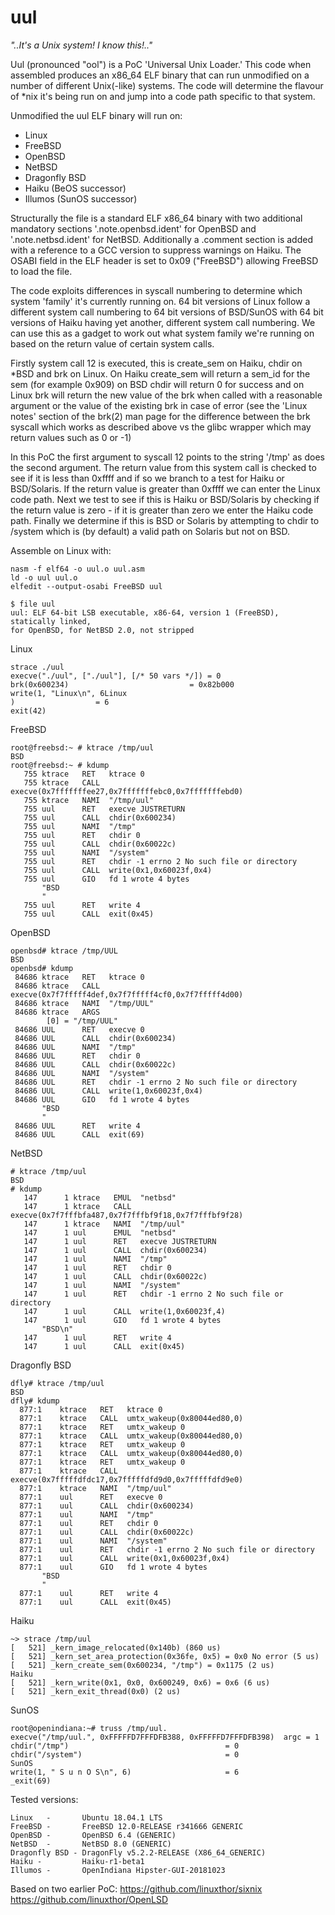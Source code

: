 # uul

*"..It's a Unix system! I know this!.."*

Uul (pronounced "ool") is a PoC 'Universal Unix Loader.' This code when assembled produces an x86_64 
ELF binary that can run unmodified on a number of different Unix(-like) systems. The code will 
determine the flavour of \*nix it's being run on and jump into a code path specific to that system.

Unmodified the uul ELF binary will run on:

- Linux
- FreeBSD
- OpenBSD
- NetBSD
- Dragonfly BSD
- Haiku (BeOS successor) 
- Illumos (SunOS successor) 

Structurally the file is a standard ELF x86_64 binary with two additional mandatory sections 
'.note.openbsd.ident' for OpenBSD and '.note.netbsd.ident' for NetBSD. Additionally a .comment 
section is added with a reference to a GCC version to suppress warnings on Haiku. The OSABI field 
in the ELF header is set to 0x09 ("FreeBSD") allowing FreeBSD to load the file. 

The code exploits differences in syscall numbering to determine which system 'family' it's currently
running on. 64 bit versions of Linux follow a different system call numbering to 64 bit versions of BSD/SunOS
with 64 bit versions of Haiku having yet another, different system call numbering. We can use this as a gadget 
to work out what system family we're running on based on the return value of certain system calls. 

Firstly system call 12 is executed, this is create_sem on Haiku, chdir on \*BSD and brk on Linux.
On Haiku create_sem will return a sem_id for the sem (for example 0x909) on BSD chdir will return 0 for 
success and on Linux brk will return the new value of the brk when called with a reasonable argument or the 
value of the existing brk in case of error (see the 'Linux notes' section of the brk(2) man page for the 
difference between the brk syscall which works as described above vs the glibc wrapper which may return 
values such as 0 or -1) 

In this PoC the first argument to syscall 12 points to the string '/tmp' as does the second argument. The 
return value from this system call is checked to see if it is less than 0xffff and if so we branch to a 
test for Haiku or BSD/Solaris. If the return value is greater than 0xffff we can enter the Linux code path. 
Next we test to see if this is Haiku or BSD/Solaris by checking if the return value is zero - if it is greater 
than zero we enter the Haiku code path. Finally we determine if this is BSD or Solaris by attempting to chdir to 
/system which is (by default) a valid path on Solaris but not on BSD. 

Assemble on Linux with:
```
nasm -f elf64 -o uul.o uul.asm
ld -o uul uul.o
elfedit --output-osabi FreeBSD uul 

$ file uul
uul: ELF 64-bit LSB executable, x86-64, version 1 (FreeBSD), statically linked, 
for OpenBSD, for NetBSD 2.0, not stripped

```
Linux
```
strace ./uul
execve("./uul", ["./uul"], [/* 50 vars */]) = 0
brk(0x600234)                           = 0x82b000
write(1, "Linux\n", 6Linux
)                  = 6
exit(42)        
```
FreeBSD 
```
root@freebsd:~ # ktrace /tmp/uul
BSD
root@freebsd:~ # kdump
   755 ktrace   RET   ktrace 0
   755 ktrace   CALL  execve(0x7fffffffee27,0x7fffffffebc0,0x7fffffffebd0)
   755 ktrace   NAMI  "/tmp/uul"
   755 uul      RET   execve JUSTRETURN
   755 uul      CALL  chdir(0x600234)
   755 uul      NAMI  "/tmp"
   755 uul      RET   chdir 0
   755 uul      CALL  chdir(0x60022c)
   755 uul      NAMI  "/system"
   755 uul      RET   chdir -1 errno 2 No such file or directory
   755 uul      CALL  write(0x1,0x60023f,0x4)
   755 uul      GIO   fd 1 wrote 4 bytes
       "BSD
       "
   755 uul      RET   write 4
   755 uul      CALL  exit(0x45)
```
OpenBSD
```
openbsd# ktrace /tmp/UUL
BSD
openbsd# kdump
 84686 ktrace   RET   ktrace 0
 84686 ktrace   CALL  execve(0x7f7fffff4def,0x7f7fffff4cf0,0x7f7fffff4d00)
 84686 ktrace   NAMI  "/tmp/UUL"
 84686 ktrace   ARGS
        [0] = "/tmp/UUL"
 84686 UUL      RET   execve 0
 84686 UUL      CALL  chdir(0x600234)
 84686 UUL      NAMI  "/tmp"
 84686 UUL      RET   chdir 0
 84686 UUL      CALL  chdir(0x60022c)
 84686 UUL      NAMI  "/system"
 84686 UUL      RET   chdir -1 errno 2 No such file or directory
 84686 UUL      CALL  write(1,0x60023f,0x4)
 84686 UUL      GIO   fd 1 wrote 4 bytes
       "BSD
       "
 84686 UUL      RET   write 4
 84686 UUL      CALL  exit(69)
```
NetBSD
```
# ktrace /tmp/uul
BSD
# kdump
   147      1 ktrace   EMUL  "netbsd"
   147      1 ktrace   CALL  execve(0x7f7fffbfa487,0x7f7fffbf9f18,0x7f7fffbf9f28)
   147      1 ktrace   NAMI  "/tmp/uul"
   147      1 uul      EMUL  "netbsd"
   147      1 uul      RET   execve JUSTRETURN
   147      1 uul      CALL  chdir(0x600234)
   147      1 uul      NAMI  "/tmp"
   147      1 uul      RET   chdir 0
   147      1 uul      CALL  chdir(0x60022c)
   147      1 uul      NAMI  "/system"
   147      1 uul      RET   chdir -1 errno 2 No such file or directory
   147      1 uul      CALL  write(1,0x60023f,4)
   147      1 uul      GIO   fd 1 wrote 4 bytes
       "BSD\n"
   147      1 uul      RET   write 4
   147      1 uul      CALL  exit(0x45)
```
Dragonfly BSD
```
dfly# ktrace /tmp/uul
BSD
dfly# kdump
  877:1    ktrace   RET   ktrace 0
  877:1    ktrace   CALL  umtx_wakeup(0x80044ed80,0)
  877:1    ktrace   RET   umtx_wakeup 0
  877:1    ktrace   CALL  umtx_wakeup(0x80044ed80,0)
  877:1    ktrace   RET   umtx_wakeup 0
  877:1    ktrace   CALL  umtx_wakeup(0x80044ed80,0)
  877:1    ktrace   RET   umtx_wakeup 0
  877:1    ktrace   CALL  execve(0x7fffffdfdc17,0x7fffffdfd9d0,0x7fffffdfd9e0)
  877:1    ktrace   NAMI  "/tmp/uul"
  877:1    uul      RET   execve 0
  877:1    uul      CALL  chdir(0x600234)
  877:1    uul      NAMI  "/tmp"
  877:1    uul      RET   chdir 0
  877:1    uul      CALL  chdir(0x60022c)
  877:1    uul      NAMI  "/system"
  877:1    uul      RET   chdir -1 errno 2 No such file or directory
  877:1    uul      CALL  write(0x1,0x60023f,0x4)
  877:1    uul      GIO   fd 1 wrote 4 bytes
       "BSD
       "
  877:1    uul      RET   write 4
  877:1    uul      CALL  exit(0x45)
```
Haiku
```
~> strace /tmp/uul
[   521] _kern_image_relocated(0x140b) (860 us)
[   521] _kern_set_area_protection(0x36fe, 0x5) = 0x0 No error (5 us)
[   521] _kern_create_sem(0x600234, "/tmp") = 0x1175 (2 us)
Haiku
[   521] _kern_write(0x1, 0x0, 0x600249, 0x6) = 0x6 (6 us)
[   521] _kern_exit_thread(0x0) (2 us)
```
SunOS
```
root@openindiana:~# truss /tmp/uul.
execve("/tmp/uul.", 0xFFFFFD7FFFDFB388, 0xFFFFFD7FFFDFB398)  argc = 1
chdir("/tmp")                                   = 0
chdir("/system")                                = 0
SunOS
write(1, " S u n O S\n", 6)                     = 6
_exit(69)
```

Tested versions:
```
Linux   -       Ubuntu 18.04.1 LTS
FreeBSD -       FreeBSD 12.0-RELEASE r341666 GENERIC
OpenBSD -       OpenBSD 6.4 (GENERIC)
NetBSD  -       NetBSD 8.0 (GENERIC)
Dragonfly BSD - DragonFly v5.2.2-RELEASE (X86_64_GENERIC)
Haiku -         Haiku-r1-beta1
Illumos -       OpenIndiana Hipster-GUI-20181023
```
Based on two earlier PoC:
https://github.com/linuxthor/sixnix
https://github.com/linuxthor/OpenLSD
